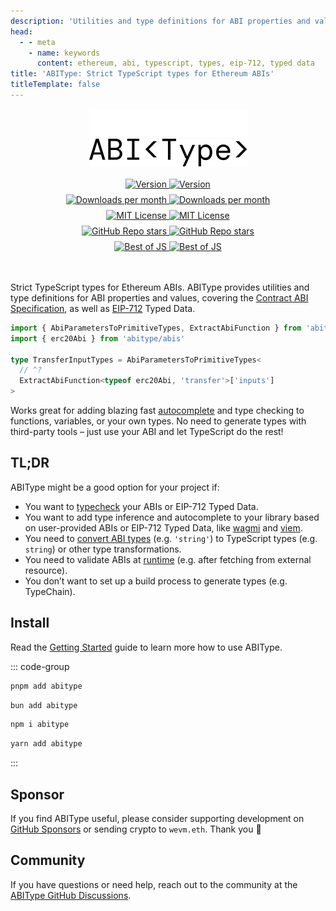 ```yaml
---
description: 'Utilities and type definitions for ABI properties and values, covering the Contract ABI Specification, as well as EIP-712 Typed Data.'
head:
  - - meta
    - name: keywords
      content: ethereum, abi, typescript, types, eip-712, typed data
title: 'ABIType: Strict TypeScript types for Ethereum ABIs'
titleTemplate: false
---
```


<p align="center" style="min-height:45px;width:100%;">
  <img img-dark alt="ABIType" src="https://raw.githubusercontent.com/wevm/abitype/main/.github/logo-dark.svg" height="45" style="width:auto;">
  <img img-light alt="ABIType" src="https://raw.githubusercontent.com/wevm/abitype/main/.github/logo-light.svg" height="45" style="width:auto;">
</p>

<div style="margin-top:1rem;display:flex;gap:0.5rem;min-height:48px;max-width:350px;flex-wrap:wrap;margin-right:auto;margin-left:auto;justify-content:center;margin-bottom:3rem;">
  <a href="https://www.npmjs.com/package/abitype">
    <img img-dark src="https://img.shields.io/npm/v/abitype?colorA=2e2e33&colorB=2e2e33&style=flat" alt="Version">
    <img img-light src="https://img.shields.io/npm/v/abitype?colorA=fafafa&colorB=fafafa&style=flat" alt="Version">
  </a>
  <a href="https://www.npmjs.com/package/abitype">
    <picture>
      <img img-dark src="https://img.shields.io/npm/dm/abitype?colorA=2e2e33&colorB=2e2e33&style=flat" alt="Downloads per month">
      <img img-light src="https://img.shields.io/npm/dm/abitype?colorA=fafafa&colorB=fafafa&style=flat" alt="Downloads per month">
    </picture>
  </a>
  <a href="https://github.com/wevm/abitype/blob/main/LICENSE">
    <picture>
      <img img-dark src="https://img.shields.io/npm/l/abitype?colorA=2e2e33&colorB=2e2e33&style=flat" alt="MIT License">
      <img img-light src="https://img.shields.io/npm/l/abitype?colorA=fafafa&colorB=fafafa&style=flat" alt="MIT License">
    </picture>
  </a>
  <a href="https://github.com/wevm/abitype">
    <picture>
      <img img-dark src="https://img.shields.io/github/stars/wevm/abitype?colorA=2e2e33&colorB=2e2e33&style=flat" alt="GitHub Repo stars">
      <img img-light src="https://img.shields.io/github/stars/wevm/abitype?colorA=fafafa&colorB=fafafa&style=flat" alt="GitHub Repo stars">
    </picture>
  </a>
  <a href="https://bestofjs.org/projects/abitype">
    <picture>
      <img img-dark src="https://img.shields.io/endpoint?colorA=2e2e33&colorB=2e2e33&style=flat&url=https://bestofjs-serverless.now.sh/api/project-badge?fullName=wevm%2Fabitype%26since=daily" alt="Best of JS">
      <img img-light src="https://img.shields.io/endpoint?colorA=fafafa&colorB=fafafa&style=flat&url=https://bestofjs-serverless.now.sh/api/project-badge?fullName=wevm%2Fabitype%26since=daily" alt="Best of JS">
    </picture>
  </a>
</div>

Strict TypeScript types for Ethereum ABIs. ABIType provides utilities and type definitions for ABI properties and values, covering the [Contract ABI Specification](https://docs.soliditylang.org/en/latest/abi-spec.html), as well as [EIP-712](https://eips.ethereum.org/EIPS/eip-712) Typed Data.

```ts twoslash
import { AbiParametersToPrimitiveTypes, ExtractAbiFunction } from 'abitype'
import { erc20Abi } from 'abitype/abis'

type TransferInputTypes = AbiParametersToPrimitiveTypes<
  // ^?
  ExtractAbiFunction<typeof erc20Abi, 'transfer'>['inputs']
>
```

Works great for adding blazing fast [autocomplete](https://twitter.com/awkweb/status/1555678944770367493) and type checking to functions, variables, or your own types. No need to generate types with third-party tools – just use your ABI and let TypeScript do the rest!

## TL;DR

ABIType might be a good option for your project if:

- You want to [typecheck](/api/types) your ABIs or EIP-712 Typed Data.
- You want to add type inference and autocomplete to your library based on user-provided ABIs or EIP-712 Typed Data, like [wagmi](https://wagmi.sh) and [viem](https://viem.sh).
- You need to [convert ABI types](/api/utilities#abiparameterstoprimitivetypes) (e.g. `'string'`) to TypeScript types (e.g. `string`) or other type transformations.
- You need to validate ABIs at [runtime](/api/zod) (e.g. after fetching from external resource).
- You don’t want to set up a build process to generate types (e.g. TypeChain).

## Install

Read the [Getting Started](/guide/getting-started) guide to learn more how to use ABIType.

::: code-group
```bash [pnpm]
pnpm add abitype
```
```bash [bun]
bun add abitype
```
```bash [npm]
npm i abitype
```
```bash [yarn]
yarn add abitype
```
:::

## Sponsor

If you find ABIType useful, please consider supporting development on [GitHub Sponsors](https://github.com/sponsors/wevm?metadata_campaign=abitype_docs) or sending crypto to `wevm.eth`. Thank you 🙏

## Community

If you have questions or need help, reach out to the community at the [ABIType GitHub Discussions](https://github.com/wevm/abitype/discussions).

